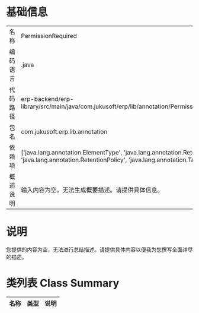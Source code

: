 # 基础信息

|      |      |
|------|------|
| 名称 | PermissionRequired |
| 编码语言 | .java |
| 代码路径 | erp-backend/erp-library/src/main/java/com.jukusoft/erp/lib/annotation/PermissionRequired.java |
| 包名 | com.jukusoft.erp.lib.annotation |
| 依赖项 | ['java.lang.annotation.ElementType', 'java.lang.annotation.Retention', 'java.lang.annotation.RetentionPolicy', 'java.lang.annotation.Target'] |
| 概述说明 | 输入内容为空，无法生成概要描述。请提供具体信息。 |

# 说明

您提供的内容为空，无法进行总结描述。请提供具体内容以便我为您撰写全面详尽的描述。

# 类列表 Class Summary

| 名称   | 类型  | 说明 |
|-------|------|-------------|




